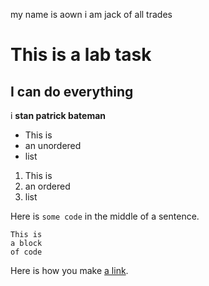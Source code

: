 my name is aown
i am jack of all trades

# This is a lab task

## I can do everything

i  **stan patrick bateman** 

- This is
- an unordered
- list

1. This is
2. an ordered
3. list

Here is `some code` in the middle of a sentence.

```
This is
a block
of code
```

Here is how you make [a link](https://www.wikipedia.org/).
